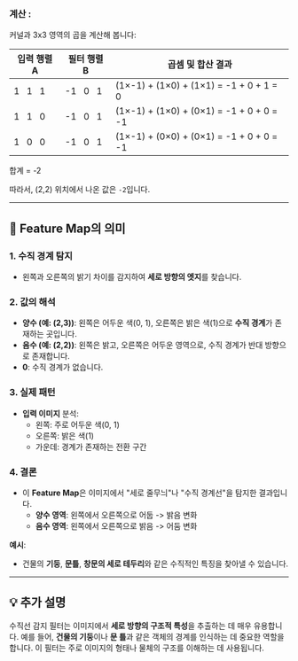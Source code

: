### 계산 :
커널과 3x3 영역의 곱을 계산해 봅니다:

| 입력 행렬 A          | 필터 행렬 B         | 곱셈 및 합산 결과                            |
|----------------------|----------------------|-----------------------------------------------|
| 1  &nbsp; 1  &nbsp; 1 | -1 &nbsp; 0 &nbsp; 1 | (1×-1) + (1×0) + (1×1) = -1 + 0 + 1 = 0        |
| 1  &nbsp; 1  &nbsp; 0 | -1 &nbsp; 0 &nbsp; 1 | (1×-1) + (1×0) + (0×1) = -1 + 0 + 0 = -1       |
| 1  &nbsp; 0  &nbsp; 0 | -1 &nbsp; 0 &nbsp; 1 | (1×-1) + (0×0) + (0×1) = -1 + 0 + 0 = -1       |

합계 = -2

따라서, (2,2) 위치에서 나온 값은 `-2`입니다.

---

## 🎯 Feature Map의 의미

### 1. **수직 경계 탐지**
- 왼쪽과 오른쪽의 밝기 차이를 감지하여 **세로 방향의 엣지**를 찾습니다.

### 2. **값의 해석**
- **양수 (예: (2,3))**: 왼쪽은 어두운 색(0, 1), 오른쪽은 밝은 색(1)으로 **수직 경계**가 존재하는 곳입니다.
- **음수 (예: (2,2))**: 왼쪽은 밝고, 오른쪽은 어두운 영역으로, 수직 경계가 반대 방향으로 존재합니다.
- **0**: 수직 경계가 없습니다.

### 3. **실제 패턴**
- **입력 이미지** 분석:
  - 왼쪽: 주로 어두운 색(0, 1)
  - 오른쪽: 밝은 색(1)
  - 가운데: 경계가 존재하는 전환 구간

### 4. **결론**
- 이 **Feature Map**은 이미지에서 "세로 줄무늬"나 "수직 경계선"을 탐지한 결과입니다.
  - **양수 영역**: 왼쪽에서 오른쪽으로 어둡 -> 밝음 변화
  - **음수 영역**: 왼쪽에서 오른쪽으로 밝음 -> 어둠 변화

**예시**:
- 건물의 **기둥**, **문틀**, **창문의 세로 테두리**와 같은 수직적인 특징을 찾아낼 수 있습니다.

---

## 💡 추가 설명

수직선 감지 필터는 이미지에서 **세로 방향의 구조적 특성**을 추출하는 데 매우 유용합니다. 예를 들어, **건물의 기둥**이나 **문 틀**과 같은 객체의 경계를 인식하는 데 중요한 역할을 합니다. 이 필터는 주로 이미지의 형태나 물체의 구조를 이해하는 데 사용됩니다.
